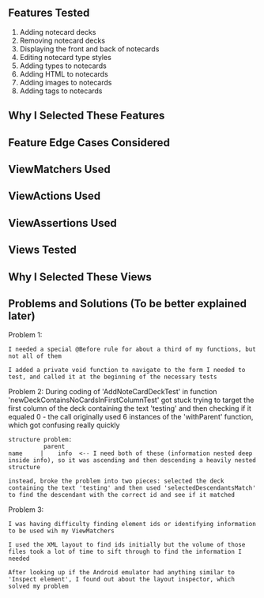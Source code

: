## Features Tested
 1. Adding notecard decks
 2. Removing notecard decks
 3. Displaying the front and back of notecards
 4. Editing notecard type styles
 5. Adding types to notecards
 6. Adding HTML to notecards
 7. Adding images to notecards
 8. Adding tags to notecards
## Why I Selected These Features
## Feature Edge Cases Considered 
## ViewMatchers Used
## ViewActions Used
## ViewAssertions Used
## Views Tested
## Why I Selected These Views
## Problems and Solutions (To be better explained later)
Problem 1:

    I needed a special @Before rule for about a third of my functions, but not all of them
    
    I added a private void function to navigate to the form I needed to test, and called it at the beginning of the necessary tests

Problem 2:
    During coding of 'AddNoteCardDeckTest'
    in function 'newDeckContainsNoCardsInFirstColumnTest'
    got stuck trying to target the first column of the deck containing the text 'testing' and then checking if it equaled 0 - the call originally used 6 instances of the 'withParent' function, which got confusing really quickly
    
    structure problem:
              parent
    name     |    info  <-- I need both of these (information nested deep inside info), so it was ascending and then descending a heavily nested structure
    
    instead, broke the problem into two pieces: selected the deck containing the text 'testing' and then used 'selectedDescendantsMatch' to find the descendant with the correct id and see if it matched

Problem 3:
    
    I was having difficulty finding element ids or identifying information to be used wih my ViewMatchers
    
    I used the XML layout to find ids initially but the volume of those files took a lot of time to sift through to find the information I needed
    
    After looking up if the Android emulator had anything similar to 'Inspect element', I found out about the layout inspector, which solved my problem
     

